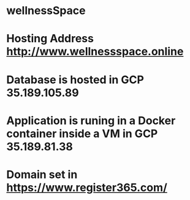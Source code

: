 # wellnessSpace

# Hosting Address http://www.wellnessspace.online

# Database is hosted in GCP 35.189.105.89

# Application is runing in a Docker container inside a VM in GCP 35.189.81.38

# Domain set in https://www.register365.com/
